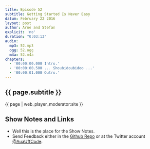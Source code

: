 ```yaml
---
title: Episode 52
subtitle: Getting Started Is Never Easy
datum: February 22 2016
layout: post
author: Arne and Stefan
explicit: 'no'
duration: "0:03:13"
audio:
  mp3: 52.mp3
  ogg: 52.ogg
  m4a: 52.m4a
chapters:
  - '00:00:00.000 Intro.'
  - '00:00:00.500 ... Shoubidoubidoo ...'
  - '00:00:01.000 Outro.'
---
```


## {{ page.subtitle }}

{{ page | web_player_moderator:site }}

## Show Notes and Links

  * Well this is the place for the Show Notes.
  * Send Feedback either in the [Github Repo](https://github.com/haslinger/jekyll-octopod) or at the Twitter account [@AuaUffCode](http://twitter.com/@AuaUffCode).
